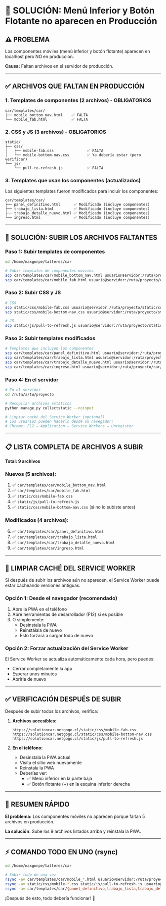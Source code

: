 # 🔧 SOLUCIÓN: Menú Inferior y Botón Flotante no aparecen en Producción

## ⚠️ PROBLEMA

Los componentes móviles (menú inferior y botón flotante) aparecen en localhost pero NO en producción.

**Causa:** Faltan archivos en el servidor de producción.

---

## ✅ ARCHIVOS QUE FALTAN EN PRODUCCIÓN

### **1. Templates de componentes (2 archivos) - OBLIGATORIOS**

```
car/templates/car/
├── mobile_bottom_nav.html    ✅ FALTA
└── mobile_fab.html           ✅ FALTA
```

### **2. CSS y JS (3 archivos) - OBLIGATORIOS**

```
static/
├── css/
│   ├── mobile-fab.css               ✅ FALTA
│   └── mobile-bottom-nav.css        ✅ Ya debería estar (pero verificar)
└── js/
    └── pull-to-refresh.js           ✅ FALTA
```

### **3. Templates que usan los componentes (actualizados)**

Los siguientes templates fueron modificados para incluir los componentes:

```
car/templates/car/
├── panel_definitivo.html      ✅ Modificado (incluye componentes)
├── trabajo_lista.html         ✅ Modificado (incluye componentes)
├── trabajo_detalle_nuevo.html ✅ Modificado (incluye componentes)
└── ingreso.html               ✅ Modificado (incluye componentes)
```

---

## 🚀 SOLUCIÓN: SUBIR LOS ARCHIVOS FALTANTES

### **Paso 1: Subir templates de componentes**

```bash
cd /home/maxgonpe/talleres/car

# Subir templates de componentes móviles
scp car/templates/car/mobile_bottom_nav.html usuario@servidor:/ruta/proyecto/car/templates/car/
scp car/templates/car/mobile_fab.html usuario@servidor:/ruta/proyecto/car/templates/car/
```

### **Paso 2: Subir CSS y JS**

```bash
# CSS
scp static/css/mobile-fab.css usuario@servidor:/ruta/proyecto/static/css/
scp static/css/mobile-bottom-nav.css usuario@servidor:/ruta/proyecto/static/css/

# JS
scp static/js/pull-to-refresh.js usuario@servidor:/ruta/proyecto/static/js/
```

### **Paso 3: Subir templates modificados**

```bash
# Templates que incluyen los componentes
scp car/templates/car/panel_definitivo.html usuario@servidor:/ruta/proyecto/car/templates/car/
scp car/templates/car/trabajo_lista.html usuario@servidor:/ruta/proyecto/car/templates/car/
scp car/templates/car/trabajo_detalle_nuevo.html usuario@servidor:/ruta/proyecto/car/templates/car/
scp car/templates/car/ingreso.html usuario@servidor:/ruta/proyecto/car/templates/car/
```

### **Paso 4: En el servidor**

```bash
# En el servidor
cd /ruta/a/tu/proyecto

# Recopilar archivos estáticos
python manage.py collectstatic --noinput

# Limpiar caché del Service Worker (opcional)
# Los usuarios pueden hacerlo desde su navegador:
# Chrome: F12 → Application → Service Workers → Unregister
```

---

## 📋 LISTA COMPLETA DE ARCHIVOS A SUBIR

**Total: 9 archivos**

### **Nuevos (5 archivos):**
1. ✅ `car/templates/car/mobile_bottom_nav.html`
2. ✅ `car/templates/car/mobile_fab.html`
3. ✅ `static/css/mobile-fab.css`
4. ✅ `static/js/pull-to-refresh.js`
5. ✅ `static/css/mobile-bottom-nav.css` (si no lo subiste antes)

### **Modificados (4 archivos):**
6. ✅ `car/templates/car/panel_definitivo.html`
7. ✅ `car/templates/car/trabajo_lista.html`
8. ✅ `car/templates/car/trabajo_detalle_nuevo.html`
9. ✅ `car/templates/car/ingreso.html`

---

## 🔄 LIMPIAR CACHÉ DEL SERVICE WORKER

Si después de subir los archivos aún no aparecen, el Service Worker puede estar cacheando versiones antiguas.

### **Opción 1: Desde el navegador (recomendado)**
1. Abre la PWA en el teléfono
2. Abre herramientas de desarrollador (F12) si es posible
3. O simplemente:
   - Desinstala la PWA
   - Reinstálala de nuevo
   - Esto forzará a cargar todo de nuevo

### **Opción 2: Forzar actualización del Service Worker**

El Service Worker se actualiza automáticamente cada hora, pero puedes:
- Cerrar completamente la app
- Esperar unos minutos
- Abrirla de nuevo

---

## ✅ VERIFICACIÓN DESPUÉS DE SUBIR

Después de subir todos los archivos, verifica:

1. **Archivos accesibles:**
   ```
   https://solutioncar.netgogo.cl/static/css/mobile-fab.css
   https://solutioncar.netgogo.cl/static/css/mobile-bottom-nav.css
   https://solutioncar.netgogo.cl/static/js/pull-to-refresh.js
   ```

2. **En el teléfono:**
   - Desinstala la PWA actual
   - Visita el sitio web nuevamente
   - Reinstala la PWA
   - Deberías ver:
     - ✅ Menú inferior en la parte baja
     - ✅ Botón flotante (+) en la esquina inferior derecha

---

## 🎯 RESUMEN RÁPIDO

**El problema:** Los componentes móviles no aparecen porque faltan 5 archivos en producción.

**La solución:** Sube los 9 archivos listados arriba y reinstala la PWA.

---

## ⚡ COMANDO TODO EN UNO (rsync)

```bash
cd /home/maxgonpe/talleres/car

# Subir todo de una vez
rsync -av car/templates/car/mobile_*.html usuario@servidor:/ruta/proyecto/car/templates/car/
rsync -av static/css/mobile-*.css static/js/pull-to-refresh.js usuario@servidor:/ruta/proyecto/static/
rsync -av car/templates/car/{panel_definitivo,trabajo_lista,trabajo_detalle_nuevo,ingreso}.html usuario@servidor:/ruta/proyecto/car/templates/car/
```

¡Después de esto, todo debería funcionar! 🚀

